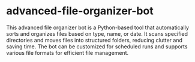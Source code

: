 # advanced-file-organizer-bot
This advanced file organizer bot is a Python-based tool that automatically sorts and organizes files based on type, name, or date. It scans specified directories and moves files into structured folders, reducing clutter and saving time. The bot can be customized for scheduled runs and supports various file formats for efficient file management.

